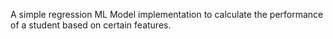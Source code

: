 A simple regression ML Model implementation to calculate the performance of a student based on certain features.
